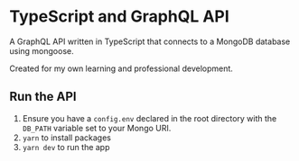 # TypeScript and GraphQL API

A GraphQL API written in TypeScript that connects to a MongoDB database using mongoose.

Created for my own learning and professional development.

## Run the API

1. Ensure you have a `config.env` declared in the root directory with the `DB_PATH` variable set to your Mongo URI.
2. `yarn` to install packages
3. `yarn dev` to run the app
